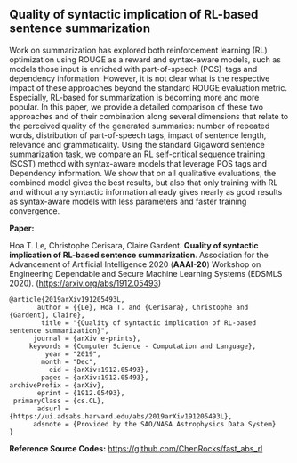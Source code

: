 ## Quality of syntactic implication of RL-based sentence summarization

Work on summarization has explored both reinforcement learning (RL) optimization using ROUGE as a reward and syntax-aware models, such as models those input is enriched with part-of-speech (POS)-tags and dependency information. However, it is not clear what is the respective impact of these approaches beyond the standard ROUGE evaluation metric. Especially, RL-based for summarization is becoming more and more popular. In this paper, we provide a detailed comparison of these two approaches and of their combination along several dimensions that relate to the perceived quality of the generated summaries: number of repeated words, distribution of part-of-speech tags, impact of sentence length, relevance and grammaticality. Using the standard Gigaword sentence summarization task, we compare an RL self-critical sequence training (SCST) method with syntax-aware models that leverage POS tags and Dependency information. We show that on all qualitative evaluations, the combined model gives the best results, but also that only training with RL and without any syntactic information already gives nearly as good results as syntax-aware models with less parameters and faster training convergence.

**Paper:**

Hoa T. Le, Christophe Cerisara, Claire Gardent. **Quality of syntactic implication of RL-based sentence summarization**. Association for the Advancement of Artificial Intelligence 2020 (**AAAI-20**) Workshop on Engineering Dependable and Secure Machine Learning Systems (EDSMLS 2020). (https://arxiv.org/abs/1912.05493)

    @article{2019arXiv191205493L,
           author = {{Le}, Hoa T. and {Cerisara}, Christophe and {Gardent}, Claire},
            title = "{Quality of syntactic implication of RL-based sentence summarization}",
          journal = {arXiv e-prints},
         keywords = {Computer Science - Computation and Language},
             year = "2019",
            month = "Dec",
              eid = {arXiv:1912.05493},
            pages = {arXiv:1912.05493},
    archivePrefix = {arXiv},
           eprint = {1912.05493},
     primaryClass = {cs.CL},
           adsurl = {https://ui.adsabs.harvard.edu/abs/2019arXiv191205493L},
          adsnote = {Provided by the SAO/NASA Astrophysics Data System}
    }

**Reference Source Codes:**
https://github.com/ChenRocks/fast_abs_rl

